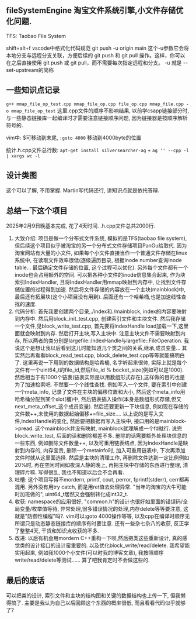 ## fileSystemEngine  淘宝文件系统引擎,小文件存储优化问题.
TFS: Taobao File System


shift+alt+f vscode中格式化代码规范
git push -u origin main 这个-u参数它会将本地分支与远程分支关联，方便后续的 git push 和 git pull 操作。这样，你可以在之后直接使用 git push 或 git pull，而不需要每次指定远程和分支。
-u 就是 --set-upstream的简称

## 一些知识点记录
`g++ mmap_file_op_test.cpp mmap_file_op.cpp file_op.cpp mmap_file.cpp -o mmap_file_op_test`
这里.cpp文件的顺序不影响结果, 以前学csapp链接部分时, 与一些静态链接库一起编译时才需要注意链接顺序问题, 因为链接器是按顺序解析符号的.

vim中: $可移动到末尾, `:goto 4000` 移动到4000byte的位置

统计.h.cpp文件总行数: `apt-get install silversearcher-ag` + `ag '' --cpp -l | xargs wc -l`

## 设计类图
这个可以了解, 不用掌握. Martin写代码还行, 讲知识点就是依托答辩.

## 总结一下这个项目
2025年2月9日晚基本完成, 花了4天时间. .h.cpp文件总共2000行.
1. 大致介绍: 项目是做一个分布式文件系统, 模拟的是TFS(taobao file system), 但后续这个项目似乎被淘宝的另一个分布式文件存储项目PanGu给取代.  因为淘宝网站有大量的小文件, 如果每个小文件直接当作一个普通文件存储在linux系统中, 在读取文件效率很低(逐级遍历目录, 根据Inode number查询Inode table... 最后确定文件存储的位置, 这个过程可以优化). 另外每个文件都有一个inode也会占用额外的空间. 可以把各种小文件的inode信息集合起来, 作为块索引IndexHandler, 且将IndexHandler用mmap映射到内存中, 让找到文件存储位置的过程得到加速. 然后将文件存储的内容放在一个主块(mainblock)中, 最后还有拓展块(这个小项目没有用到). 后面还有一个哈希桶,也是加速线性查找的速度.
2. 代码分析: 首先我要创建两个目录,./index和./mainblock, index的内容要映射到内存中. 然后用block_init_test.cpp, 创建索引文件和主块文件. 然后我存储一个文件,见block_write_test.cpp, 首先要将IndexHandle load加载一下,这里面就会映射到内存. 然后打开主块,写入主块中. 注意主块文件不需要映射到内存, 所以两者的类分别是largefile::IndexHandle与largefile::FileOperation. 我说这个是想让我以后看到这儿时能知道几个类之间的关系,继承,成员变量... 其实然后再看看block_read_test.cpp, block_delete_test.cpp等等就能搞明白了. 这里再说一下用到的数据结构是哈希桶, 名字听起来很帅, 实际上就是每个文件有一个uint64_t的file_id,然后file_id % bocket_size(例如可以是1000). 然后相当于有1000个链表(链表实际是以用数组形式存在),这样做的目的也是为了加速检索吧. 不然要一个个线性查找. 例如写入一个文件, 要在索引中创建一个meta_info, 记录了文件在主块的偏移位置和大小, 然后这个meta_info用哈希桶分配到某个slot(槽)中, 然后链表插入操作(本身是数组形式存储,但又next_meta_offset_这个成员变量). 然后还要更新一下块信息, 例如现在存储的文件数++,未使用的数据起始偏移+=file_size.... 以上说的是写入文件,IndexHandle的变化, 然后要把数据再写入主块中, 接口用的是mainblock->pread. 这个mainblock并没有映射, mainblock就理解成一个fd就行. 说完block_write_test, 后面的读和删除都差不多. 删除的话需要额外处理块信息的一些东西, 例如删除文件数量++, 以及可重用链表结点, 因为IndexHandle是映射到内存的, 内存宝贵, 删除一个metainfo时, 加入可重用链表中, 下次再添加文件时就从这里面选择. 然后是主块的清理工作, 再删除文件达到一定比例例如20%时, 再在空闲时间如夜深人静的晚上, 再把主块中存储的东西进行整理, 清理碎片嘛. 写得很乱, 我也不知道以后会不会再看.
3. 吐槽: 这个项目写得不mordern, printf, cout, perror, fprintf(stderr), cerr都再混用. 另外没有用try catch, 而是用ret值去处理异常. "当年的淘宝的大牛可能时加班做的", uint64_t居然又会强制转化成int32_t.
4. 收获:  namespace的应用很好, "common.h"的设计也很好如里面的错误码/全局变量/枚举值等待, 异常处理,很多错误情况的处理,内存delete等等要注意, 这就是"防御性编程"吗?. vim可以:goto 4000操作等等, 以及cpp在编译时顺序无所谓只是动态静态链接库的顺序有时要注意. 还有一些杂七杂八的收获, 反正学了整整4天, 干货和知识点收获的不多.
5. 改进: 以后有机会用mordern C++重构一下呗,然后把类这些重新设计, 真的感觉类的设计接口的设计蛮重要的. 以及优化block_write/read/delete. 我希望能实用起来, 例如我1000个小文件(可以时我的博客文章), 我按照顺序write/read/delete等测试...... 算了吧我肯定时不会做这些的. 

## 最后的废话
可以把类的设计, 索引文件和主块的结构图和关键的数据结构也上传一下, 但我懒得搞了. 主要是我认为自己以后回顾这个东西的概率很低, 而且看看代码似乎就够了?